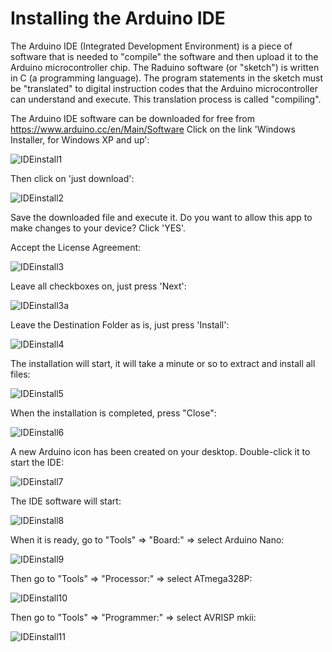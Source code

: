 # Installing the Arduino IDE

The Arduino IDE (Integrated Development Environment) is a piece of software that is needed to "compile" the software and then upload it to the Arduino microcontroller chip.
The Raduino software (or "sketch") is written in C (a programming language). The program statements in the sketch must be "translated" to digital instruction codes that the Arduino microcontroller can understand and execute. This translation process is called "compiling".

The Arduino IDE software can be downloaded for free from https://www.arduino.cc/en/Main/Software
Click on the link 'Windows Installer, for Windows XP and up':

![IDEinstall1](https://github.com/amunters/bitx40/blob/master/installation_instructions/IDEinstall1.png)

Then click on 'just download':

![IDEinstall2](https://github.com/amunters/bitx40/blob/master/installation_instructions/IDEinstall2.png)

Save the downloaded file and execute it.
Do you want to allow this app to make changes to your device? Click 'YES'.

Accept the License Agreement:

![IDEinstall3](https://github.com/amunters/bitx40/blob/master/installation_instructions/IDEinstall3.png)

Leave all checkboxes on, just press 'Next':

![IDEinstall3a](https://github.com/amunters/bitx40/blob/master/installation_instructions/IDEinstall3a.png)

Leave the Destination Folder as is, just press 'Install':

![IDEinstall4](https://github.com/amunters/bitx40/blob/master/installation_instructions/IDEinstall4.png)

The installation will start, it will take a minute or so to extract and install all files:

![IDEinstall5](https://github.com/amunters/bitx40/blob/master/installation_instructions/IDEinstall5.png)

When the installation is completed, press "Close":

![IDEinstall6](https://github.com/amunters/bitx40/blob/master/installation_instructions/IDEinstall6.png)

A new Arduino icon has been created on your desktop. Double-click it to start the IDE:

![IDEinstall7](https://github.com/amunters/bitx40/blob/master/installation_instructions/IDEinstall7.PNG)

The IDE software will start:

![IDEinstall8](https://github.com/amunters/bitx40/blob/master/installation_instructions/IDEinstall8.PNG)

When it is ready, go to "Tools" => "Board:" => select Arduino Nano:

![IDEinstall9](https://github.com/amunters/bitx40/blob/master/installation_instructions/IDEinstall9.png)

Then go to "Tools" => "Processor:" => select ATmega328P:

![IDEinstall10](https://github.com/amunters/bitx40/blob/master/installation_instructions/IDEinstall10.png)

Then go to "Tools" => "Programmer:" => select AVRISP mkii:

![IDEinstall11](https://github.com/amunters/bitx40/blob/master/installation_instructions/IDEinstall11.png)
